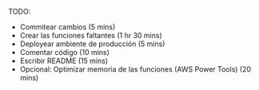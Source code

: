 TODO: 

- Commitear cambios (5 mins)
- Crear las funciones faltantes (1 hr 30 mins)
- Deployear ambiente de producción (5 mins)
- Comentar código (10 mins)
- Escribir README (15 mins)
- Opcional: Optimizar memoria de las funciones (AWS Power Tools) (20 mins)